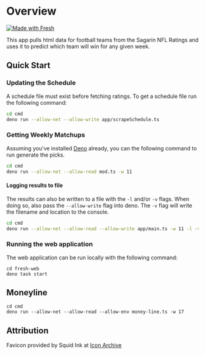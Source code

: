 # Overview

[![Made with Fresh](https://fresh.deno.dev/fresh-badge.svg)](https://fresh.deno.dev)

This app pulls html data for football teams from the Sagarin NFL Ratings and
uses it to predict which team will win for any given week.

## Quick Start

### Updating the Schedule

A schedule file must exist before fetching ratings. To get a schedule file run
the following command:

```sh
cd cmd
deno run --allow-net --allow-write app/scrapeSchedule.ts
```

### Getting Weekly Matchups

Assuming you've installed [Deno](https://deno.land/#installation) already, you
can the following command to run generate the picks.

```sh
cd cmd
deno run --allow-net --allow-read mod.ts -w 11
```

#### Logging results to file

The results can also be written to a file with the `-l` and/or `-v` flags. When
doing so, also pass the `--allow-write` flag into deno. The `-v` flag will write
the filename and location to the console.

```sh
cd cmd
deno run --allow-net --allow-read --allow-write app/main.ts -w 11 -l -v
```

### Running the web application

The web application can be run locally with the following command:

```
cd fresh-web
deno task start
```

## Moneyline

```
cd cmd
deno run --allow-net --allow-read --allow-env money-line.ts -w 17
```

## Attribution

Favicon provided by Squid Ink at
[Icon Archive](https://iconarchive.com/show/free-flat-sample-icons-by-thesquid.ink/football-icon.html)
